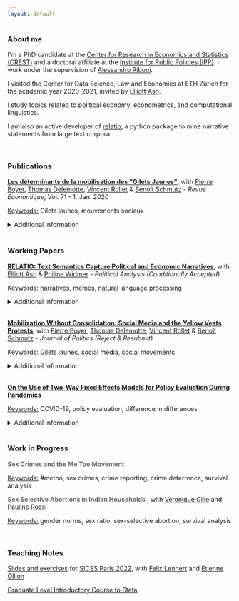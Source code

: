 ```yaml
---
layout: default
---
```


### About me

I'm a PhD candidate at the [Center for Research in Economics and Statistics (CREST)](http://crest.science/) and a doctoral affiliate at the [Institute for Public Policies (IPP)](https://www.ipp.eu/). I work under the supervision of [Alessandro Riboni](https://sites.google.com/site/alessandroriboni/). 

I visited the Center for Data Science, Law and Economics at ETH Zürich for the academic year 2020-2021, invited by [Elliott Ash](https://elliottash.com/).

I study topics related to political economy, econometrics, and computational linguistics. 

I am also an active developer of [relatio](https://github.com/elliottash/narrative-nlp), a python package to mine narrative statements from large text corpora. 

<br>

### Publications

**[Les déterminants de la mobilisation des "Gilets Jaunes"](https://www.cairn.info/revue-economique-2020-1-page-109.htm)**, with [Pierre Boyer](https://pierrecboyer.com/), [Thomas Delemotte](http://thomas.delemotte.fr/index.html), [Vincent Rollet](https://sites.google.com/site/vjrollet/home) & [Benoît Schmutz](https://sites.google.com/site/benoitschmutz/) - *Revue Economique*, Vol. 71 - 1. Jan. 2020

<u>Keywords:</u> Gilets jaunes, mouvements sociaux

<details>
<summary>Additional Information</summary>

<span style="display:inline-block;margin-left:2em;">
<br>
We study the socio-economic characteristics of the French regions where the Gilets jaunes protests took place. 
<br><br>
See also the <a href="http://crest.science/RePEc/wpstorage/2019-06.pdf"> working paper version </a>,<a href="https://www.ipp.eu/wp-content/uploads/2019/04/n39-notesIPP-avril2019.pdf"> policy brief </a> and <a href="https://www.lemonde.fr/idees/article/2019/11/15/entre-facebook-et-le-rond-point-la-double-originalite-du-mouvement-des-gilets-jaunes_6019218_3232.html#xtor=AL-32280270"> column </a>. 
<br><br>
Selected media coverage: <a href="https://www.franceinter.fr/societe/une-etude-determine-le-chomage-et-les-80-km-h-comme-source-de-la-mobilisation-des-gilets-jaunes"> France Inter </a>, <a href="http://www.lefigaro.fr/vox/economie/les-gilets-jaunes-ont-ils-vraiment-a-voir-avec-le-passage-a-80-km-h-oui-20190417"> Le Figaro </a>, <a href="https://blogs.alternatives-economiques.fr/anota/2019/04/14/du-mur-aux-ronds-points-cartographie-de-l-emergence-des-gilets-jaunes"> Alternatives Economiques </a>, <a href="http://www.leparisien.fr/societe/limitation-a-80-km-h-le-grand-flou-20-04-2019-8057055.php"> Le Parisien </a> and <a href="https://www.liberation.fr/debats/2019/04/17/gilets-jaunes-le-80-kmh-ne-passe-pas_1721959"> Libération </a>. 
</span>
</details> 

<br>

### Working Papers

**[RELATIO: Text Semantics Capture Political and Economic Narratives](https://arxiv.org/abs/2108.01720)**, with [Elliott Ash](https://elliottash.com/) & [Philine Widmer](https://philinew.github.io/) - *Political Analysis (Conditionally Accepted)*

<u>Keywords:</u> narratives, memes, natural language processing

<details>
<summary>Additional Information</summary>

<span style="display:inline-block;margin-left:2em;">
<br>
We introduce a method to identify coherent entity groups and map explicit relations between them in large text corpora. We illustrate our approach with an application to the US Congressional Record.
<br><br>
Try out the freely distributed python package <a href="https://pypi.org/project/relatio/">relatio</a>.
</span>
</details>

<br>

**[Mobilization Without Consolidation: Social Media and the Yellow Vests Protests](https://drive.google.com/file/d/1MJrWumsZn_Xrmg4PozvZuZZ-waT0D52D/view?usp=sharing)**, with [Pierre Boyer](https://pierrecboyer.com/), [Thomas Delemotte](http://thomas.delemotte.fr/index.html), [Vincent Rollet](https://sites.google.com/site/vjrollet/home) & [Benoît Schmutz](https://sites.google.com/site/benoitschmutz/) - *Journal of Politics (Reject & Resubmit)*

<u>Keywords:</u> Gilets jaunes, social media, social movements

<details>
<summary>Additional Information</summary>

<span style="display:inline-block;margin-left:2em;">
<br>
We study the interaction between online and offline mobilizations in the context of the Gilets jaunes protests in France.
<br><br>
An older working paper version of this project may be found <a href="https://papers.ssrn.com/sol3/papers.cfm?abstract_id=3612849"> here </a>. 
</span>
</details>

<br>

**[On the Use of Two-Way Fixed Effects Models for Policy Evaluation During Pandemics](https://drive.google.com/file/d/1mLOq3YQuxKHgllPfpYfh6_UB_W5y9bEd/view?usp=sharing)**

<u>Keywords:</u> COVID-19, policy evaluation, difference in differences

<details>
<summary>Additional Information</summary>

<span style="display:inline-block;margin-left:2em;">
<br>
During the Covid-19 pandemic, multiple studies used difference-in-differences identification strategies to assess the impact of mitigation policies. Via simulations of a canonical epidemiological model, I show that the resulting estimates can be unreliable.
<br><br>
For replication, see the dedicated <a href="https://gitlab.com/germain.gauthier/covid-two-way-fixed-effects.git">git repo</a>. 
<br><br>
An early-stage version of this project may be found <a href="https://new.crest.science/wp-content/uploads/2021/01/2020-32.pdf">here</a>.
</span>
</details>

<br>

### Work in Progress

<span style="color:DimGray"> <b> Sex Crimes and the Me Too Movement </b> </span>

<u>Keywords:</u> #metoo, sex crimes, crime reporting, crime deterrence, survival analysis

<span style="color:DimGray"> <b> Sex Selective Abortions in Indian Households </b> </span>, with [Véronique Gille](https://sites.google.com/site/veroniquegille/home?authuser=0) and [Pauline Rossi](https://sites.google.com/site/paulinerossimoulin/home?authuser=0)

<u>Keywords:</u> gender norms, sex ratio, sex-selective abortion, survival analysis

<br>

### Teaching Notes

[Slides and exercises](https://github.com/fellennert/sicss-paris-2022) for [SICSS Paris 2022](https://sicss.io/2022/paris/), with [Felix Lennert](https://felix-lennert.netlify.app/) and [Etienne Ollion](https://ollion.cnrs.fr/)

[Graduate Level Introductory Course to Stata](https://gitlab.com/germain.gauthier/code-for-econometrics-101/-/blob/master/poly.md)


